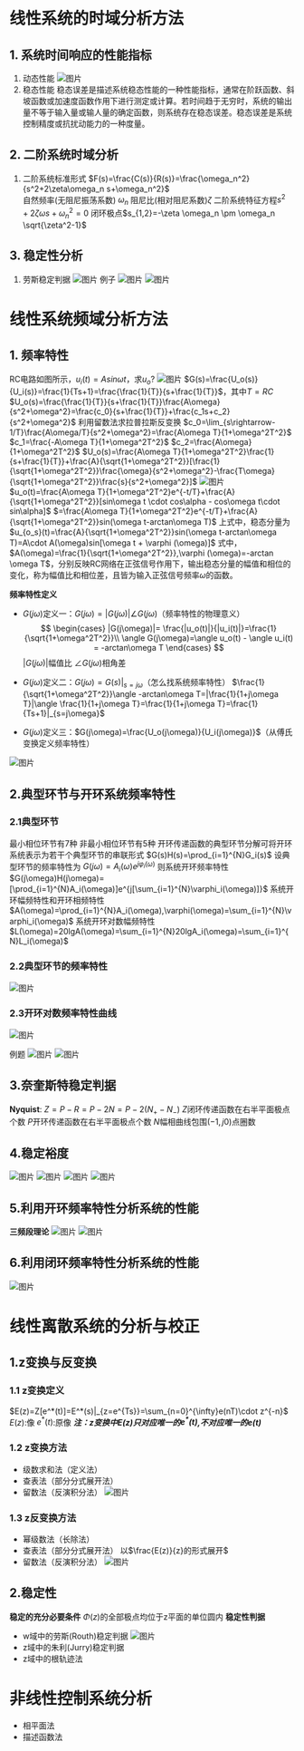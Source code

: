 # 线性系统的时域分析方法
## 1. 系统时间响应的性能指标
1. 动态性能
    ![图片](picture/动态性能指标.png)
2. 稳态性能
    稳态误差是描述系统稳态性能的一种性能指标，通常在阶跃函数、斜坡函数或加速度函数作用下进行测定或计算。若时间趋于无穷时，系统的输出量不等于输入量或输人量的确定函数，则系统存在稳态误差。稳态误差是系统控制精度或抗扰动能力的一种度量。

## 2. 二阶系统时域分析
1. 二阶系统标准形式
    $F(s)=\frac{C(s)}{R(s)}=\frac{\omega_n^2}{s^2+2\zeta\omega_n              s+\omega_n^2}$<br>
    自然频率(无阻尼振荡系数)  $\omega_n$
    阻尼比(相对阻尼系数)$\zeta$
    二阶系统特征方程$s^2+2\zeta\omega s+\omega_n^2=0$
    闭环极点$s_{1,2}=-\zeta \omega_n \pm \omega_n \sqrt{\zeta^2-1}$

## 3. 稳定性分析
1. 劳斯稳定判据
   ![图片](picture/劳斯判据.png)
   例子
   ![图片](picture/劳斯判据例子1.png)
   ![图片](picture/劳斯判据例子2.png)

# 线性系统频域分析方法
## 1. 频率特性
RC电路如图所示，$u_i(t)=Asin\omega t$，求$u_o$?
   ![图片](picture/频率特性RC电路.png)
   $G(s)=\frac{U_o(s)}{U_i(s)}=\frac{1}{Ts+1}=\frac{\frac{1}{T}}{s+\frac{1}{T}}$，其中$T=RC$
   $U_o(s)=\frac{\frac{1}{T}}{s+\frac{1}{T}}\frac{A\omega}{s^2+\omega^2}=\frac{c_0}{s+\frac{1}{T}}+\frac{c_1s+c_2}{s^2+\omega^2}$
   利用留数法求拉普拉斯反变换
    $c_0=\lim_{s\rightarrow-1/T}\frac{A\omega/T}{s^2+\omega^2}=\frac{A\omega T}{1+\omega^2T^2}$
    $c_1=\frac{-A\omega T}{1+\omega^2T^2}$
    $c_2=\frac{A\omega}{1+\omega^2T^2}$
   $U_o(s)=\frac{A\omega T}{1+\omega^2T^2}\frac{1}{s+\frac{1}{T}}+\frac{A}{\sqrt{1+\omega^2T^2}}[\frac{1}{\sqrt{1+\omega^2T^2}}\frac{\omega}{s^2+\omega^2}-\frac{T\omega}{\sqrt{1+\omega^2T^2}}\frac{s}{s^2+\omega^2}]$
   ![图片](picture/频率特性三角转换.png)
   $u_o(t)=\frac{A\omega T}{1+\omega^2T^2}e^{-t/T}+\frac{A}{\sqrt{1+\omega^2T^2}}[sin\omega t \cdot cos\alpha - cos\omega t\cdot sin\alpha]$
   $=\frac{A\omega T}{1+\omega^2T^2}e^{-t/T}+\frac{A}{\sqrt{1+\omega^2T^2}}sin(\omega t-arctan\omega T)$
   上式中，稳态分量为
   $u_{o_s}(t)=\frac{A}{\sqrt{1+\omega^2T^2}}sin(\omega t-arctan\omega T)=A\cdot A(\omega)sin[\omega t + \varphi (\omega)]$
   式中，$A(\omega)=\frac{1}{\sqrt{1+\omega^2T^2}},\varphi (\omega)=-arctan \omega T$，分别反映RC网络在正弦信号作用下，输出稳态分量的幅值和相位的变化，称为幅值比和相位差，且皆为输入正弦信号频率$\omega$的函数。
   
   **频率特性定义**
   + $G(j\omega)$定义一：$G(j\omega)=|G(j\omega)|\angle G(j\omega)$（频率特性的物理意义）
    $$
    \begin{cases}
    |G(j\omega)|= \frac{|u_o(t)|}{|u_i(t)|}=\frac{1}{\sqrt{1+\omega^2T^2}}\\
    \angle G(j\omega)=\angle u_o(t) - \angle u_i(t) = -arctan\omega T
    \end{cases}
    $$
    $|G(j\omega)|$幅值比
    $\angle G(j\omega)$相角差

   + $G(j\omega)$定义二：$G(j\omega)=G(s)|_{s=j\omega}$（怎么找系统频率特性）
    $\frac{1}{\sqrt{1+\omega^2T^2}}\angle -arctan\omega T=|\frac{1}{1+j\omega T}|\angle \frac{1}{1+j\omega T}=\frac{1}{1+j\omega T}=\frac{1}{Ts+1}|_{s=j\omega}$
   + $G(j\omega)$定义三：$G(j\omega)=\frac{U_o(j\omega)}{U_i(j\omega)}$（从傅氏变换定义频率特性）

   ![图片](picture/频率特性定义三.png)

## 2.典型环节与开环系统频率特性
### 2.1典型环节
最小相位环节有7种
非最小相位环节有5种
开环传递函数的典型环节分解可将开环系统表示为若干个典型环节的串联形式
$G(s)H(s)=\prod_{i=1}^{N}G_i(s)$
设典型环节的频率特性为
$G(j\omega)=A_i(\omega)e^{j\varphi_{i}(\omega)}$
则系统开环频率特性
$G(j\omega)H(j\omega)=[\prod_{i=1}^{N}A_i(\omega)]e^{j[\sum_{i=1}^{N}\varphi_i(\omega)]}$
系统开环幅频特性和开环相频特性
$A(\omega)=\prod_{i=1}^{N}A_i(\omega),\varphi(\omega)=\sum_{i=1}^{N}\varphi_i(\omega)$
系统开环对数幅频特性
$L(\omega)=20lgA(\omega)=\sum_{i=1}^{N}20lgA_i(\omega)=\sum_{i=1}^{N}L_i(\omega)$
### 2.2典型环节的频率特性

   ![图片](picture/频率特性曲线.png)

### 2.3开环对数频率特性曲线
   ![图片](picture/交接频率点处斜率变化表.png)

   例题
   ![图片](picture/bode画图1.png)
   ![图片](picture/bode画图2.png)

## 3.奈奎斯特稳定判据
**Nyquist**:
$Z=P-R=P-2N=P-2(N_+-N_-)$
$Z$闭环传递函数在右半平面极点个数
$P$开环传递函数在右半平面极点个数
$N$幅相曲线包围$(-1,j0)$点圈数

## 4.稳定裕度
   ![图片](picture/稳定裕度1.png)
   ![图片](picture/稳定裕度2.png)
   ![图片](picture/稳定裕度3.png)
   ![图片](picture/稳定裕度4.png)

## 5.利用开环频率特性分析系统的性能
**三频段理论**
   ![图片](picture/三频段理论.png)
   ![图片](picture/三频段理论2.png)

## 6.利用闭环频率特性分析系统的性能
   ![图片](picture/闭环频率特性分析系统性能.png)

# 线性离散系统的分析与校正
## 1.z变换与反变换
### 1.1 z变换定义
$E(z)=Z[e^*(t)]=E^*(s)|_{z=e^{Ts}}=\sum_{n=0}^{\infty}e(nT)\cdot z^{-n}$
$E(z)$:像
$e^*(t)$:原像
***注：z变换中$E(z)$只对应唯一的$e^*(t)$,不对应唯一的$e(t)$***

### 1.2 z变换方法
+ 级数求和法（定义法）
+ 查表法（部分分式展开法）
+ 留数法（反演积分法）
   ![图片](picture/z变换留数法.png)

### 1.3 z反变换方法
+ 幂级数法（长除法）
+ 查表法（部分分式展开法）
  以$\frac{E(z)}{z}的形式展开$
+ 留数法（反演积分法）
   ![图片](picture/z反变换留数法.png)

## 2.稳定性
**稳定的充分必要条件**
$\Phi (z)$的全部极点均位于z平面的单位圆内
**稳定性判据**
+ w域中的劳斯(Routh)稳定判据
   ![图片](picture/w域中的劳斯判据.png)
+ z域中的朱利(Jurry)稳定判据
+ z域中的根轨迹法
  
# 非线性控制系统分析
+ 相平面法
+ 描述函数法